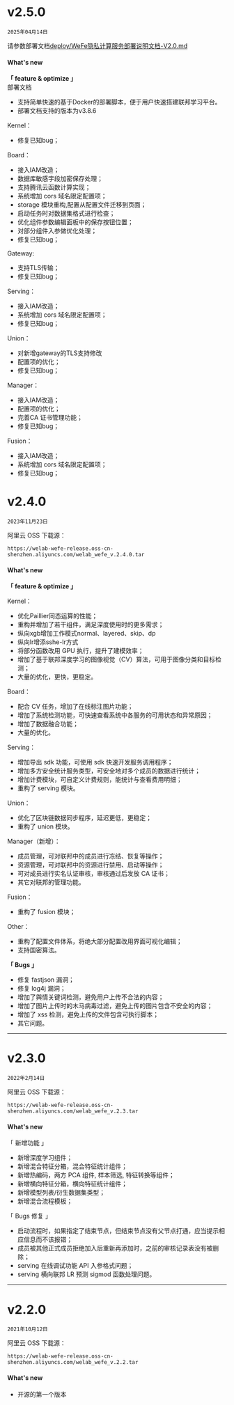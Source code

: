 # v2.5.0
`2025年04月14日`

请参数部署文档[deploy/WeFe隐私计算服务部署说明文档-V2.0.md](../../deploy/WeFe隐私计算服务部署说明文档-V2.0.md)

#### What's new
**「 feature & optimize 」**  
部署文档
- 支持简单快速的基于Docker的部署脚本，便于用户快速搭建联邦学习平台。  
- 部署文档支持的版本为v3.8.6

Kernel：
- 修复已知bug；

Board：
- 接入IAM改造；
- 数据库敏感字段加密保存处理；
- 支持腾讯云函数计算实现；
- 系统增加 cors 域名限定配置项；
- storage 模块重构,配置从配置文件迁移到页面；
- 启动任务时对数据集格式进行检查；
- 优化组件参数编辑面板中的保存按钮位置；
- 对部分组件入参做优化处理；
- 修复已知bug；

Gateway:
- 支持TLS传输；
- 修复已知bug；


Serving：
- 接入IAM改造；
- 系统增加 cors 域名限定配置项；
- 修复已知bug；

Union：
- 对新增gateway的TLS支持修改
- 配置项的优化；
- 修复已知bug；

Manager：
- 接入IAM改造；
- 配置项的优化；
- 完善CA 证书管理功能；
- 修复已知bug；

Fusion：
- 接入IAM改造；
- 系统增加 cors 域名限定配置项；
- 修复已知bug；

# v2.4.0
`2023年11月23日`

阿里云 OSS 下载源：

    https://welab-wefe-release.oss-cn-shenzhen.aliyuncs.com/welab_wefe_v.2.4.0.tar

#### What's new

**「 feature & optimize 」**

Kernel：
- 优化Paillier同态运算的性能；
- 重构并增加了若干组件，满足深度使用时的更多需求；
- 纵向xgb增加工作模式normal、layered、skip、dp
- 纵向lr增添sshe-lr方式
- 将部分函数改用 GPU 执行，提升了建模效率；
- 增加了基于联邦深度学习的图像视觉（CV）算法，可用于图像分类和目标检测；
- 大量的优化，更快，更稳定。


Board：
- 配合 CV 任务，增加了在线标注图片功能；
- 增加了系统检测功能，可快速查看系统中各服务的可用状态和异常原因；
- 增加了数据融合功能；
- 大量的优化。


Serving：
- 增加导出 sdk 功能，可使用 sdk 快速开发服务调用程序；
- 增加多方安全统计服务类型，可安全地对多个成员的数据进行统计；
- 增加计费模块，可自定义计费规则，能统计与查看费用明细；
- 重构了 serving 模块。


Union：
- 优化了区块链数据同步程序，延迟更低，更稳定；
- 重构了 union 模块。


Manager（新增）：
- 成员管理，可对联邦中的成员进行冻结、恢复等操作；
- 资源管理，可对联邦中的资源进行禁用、启动等操作；
- 可对成员进行实名认证审核，审核通过后发放 CA 证书；
- 其它对联邦的管理功能。


Fusion：
- 重构了 fusion 模块；


Other：
- 重构了配置文件体系，将绝大部分配置改用界面可视化编辑；
- 支持国密算法。


**「 Bugs 」**

- 修复 fastjson 漏洞；
- 修复 log4j 漏洞；
- 增加了舆情关键词检测，避免用户上传不合法的内容；
- 增加了图片上传时的木马病毒过滤，避免上传的图片包含不安全的内容；
- 增加了 xss 检测，避免上传的文件包含可执行脚本；
- 其它问题。

---

# v2.3.0
`2022年2月14日`

阿里云 OSS 下载源：

    https://welab-wefe-release.oss-cn-shenzhen.aliyuncs.com/welab_wefe_v.2.3.tar

#### What's new

「 新增功能 」

- 新增深度学习组件；
- 新增混合特征分箱，混合特征统计组件；
- 新增热编码，两方 PCA 组件, 样本筛选, 特征转换等组件；
- 新增横向特征分箱，横向特征统计组件；
- 新增模型列表/衍生数据集类型；
- 新增混合流程模板；

「 Bugs 修复 」

- 启动流程时，如果指定了结束节点，但结束节点没有父节点打通，应当提示相应信息而不该报错；
- 成员被其他正式成员拒绝加入后重新再添加时，之前的审核记录表没有被删除；
- serving 在线调试功能 API 入参格式问题；
- serving 横向联邦 LR 预测 sigmod 函数处理问题。

---

# v2.2.0
`2021年10月12日`

阿里云 OSS 下载源：

    https://welab-wefe-release.oss-cn-shenzhen.aliyuncs.com/welab_wefe_v.2.2.tar

#### What's new
* 开源的第一个版本



